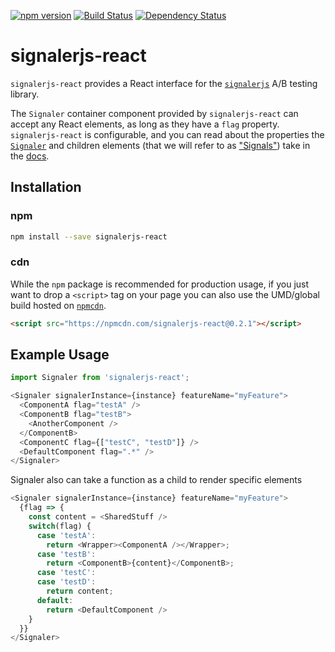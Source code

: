 [![npm version](https://badge.fury.io/js/signalerjs-react.svg)](http://badge.fury.io/js/signalerjs-react)
[![Build Status](https://secure.travis-ci.org/customink/signalerjs-react.svg?branch=master)](http://travis-ci.org/customink/signalerjs-react)
[![Dependency Status](https://david-dm.org/customink/signalerjs-react.svg)](https://david-dm.org/customink/signalerjs-react)

# signalerjs-react

`signalerjs-react` provides a React interface for the [`signalerjs`](https://github.com/customink/signalerjs) A/B testing library.

The `Signaler` container component provided by `signalerjs-react` can accept any React elements, as long as they have a `flag` property. `signalerjs-react` is configurable, and you can read about the properties the [`Signaler`](docs/Signaler.md) and children elements (that we will refer to as ["Signals"](docs/Signal.md)) take in the [docs](docs).

## Installation

### npm

```sh
npm install --save signalerjs-react
```

### cdn

While the `npm` package is recommended for production usage, if you just want to drop a `<script>` tag on your page you can also use the UMD/global build hosted on [`npmcdn`](https://npmcdn.com/signalerjs-react).

```html
<script src="https://npmcdn.com/signalerjs-react@0.2.1"></script>
```

## Example Usage

```js
import Signaler from 'signalerjs-react';

<Signaler signalerInstance={instance} featureName="myFeature">
  <ComponentA flag="testA" />
  <ComponentB flag="testB">
    <AnotherComponent />
  </ComponentB>
  <ComponentC flag={["testC", "testD"]} />
  <DefaultComponent flag=".*" />
</Signaler>
```
Signaler also can take a function as a child to render specific elements

```js
<Signaler signalerInstance={instance} featureName="myFeature">
  {flag => {
    const content = <SharedStuff />
    switch(flag) {
      case 'testA':
        return <Wrapper><ComponentA /></Wrapper>;
      case 'testB':
        return <ComponentB>{content}</ComponentB>;
      case 'testC':
      case 'testD':
        return content;
      default:
        return <DefaultComponent />
    }
  }}  
</Signaler>
```
